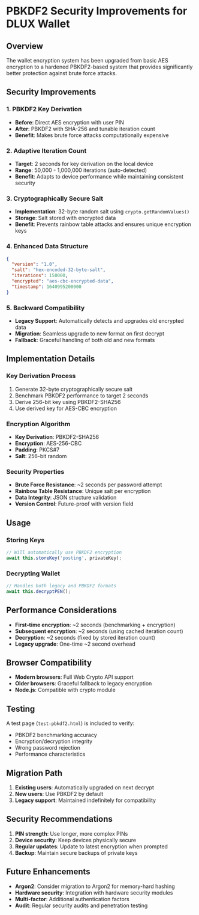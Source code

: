 # PBKDF2 Security Improvements for DLUX Wallet

## Overview

The wallet encryption system has been upgraded from basic AES encryption to a hardened PBKDF2-based system that provides significantly better protection against brute force attacks.

## Security Improvements

### 1. PBKDF2 Key Derivation
- **Before**: Direct AES encryption with user PIN
- **After**: PBKDF2 with SHA-256 and tunable iteration count
- **Benefit**: Makes brute force attacks computationally expensive

### 2. Adaptive Iteration Count
- **Target**: 2 seconds for key derivation on the local device
- **Range**: 50,000 - 1,000,000 iterations (auto-detected)
- **Benefit**: Adapts to device performance while maintaining consistent security

### 3. Cryptographically Secure Salt
- **Implementation**: 32-byte random salt using `crypto.getRandomValues()`
- **Storage**: Salt stored with encrypted data
- **Benefit**: Prevents rainbow table attacks and ensures unique encryption keys

### 4. Enhanced Data Structure
```json
{
  "version": "1.0",
  "salt": "hex-encoded-32-byte-salt",
  "iterations": 150000,
  "encrypted": "aes-cbc-encrypted-data",
  "timestamp": 1640995200000
}
```

### 5. Backward Compatibility
- **Legacy Support**: Automatically detects and upgrades old encrypted data
- **Migration**: Seamless upgrade to new format on first decrypt
- **Fallback**: Graceful handling of both old and new formats

## Implementation Details

### Key Derivation Process
1. Generate 32-byte cryptographically secure salt
2. Benchmark PBKDF2 performance to target 2 seconds
3. Derive 256-bit key using PBKDF2-SHA256
4. Use derived key for AES-CBC encryption

### Encryption Algorithm
- **Key Derivation**: PBKDF2-SHA256
- **Encryption**: AES-256-CBC
- **Padding**: PKCS#7
- **Salt**: 256-bit random

### Security Properties
- **Brute Force Resistance**: ~2 seconds per password attempt
- **Rainbow Table Resistance**: Unique salt per encryption
- **Data Integrity**: JSON structure validation
- **Version Control**: Future-proof with version field

## Usage

### Storing Keys
```javascript
// Will automatically use PBKDF2 encryption
await this.storeKey('posting', privateKey);
```

### Decrypting Wallet
```javascript
// Handles both legacy and PBKDF2 formats
await this.decryptPEN();
```

## Performance Considerations

- **First-time encryption**: ~2 seconds (benchmarking + encryption)
- **Subsequent encryption**: ~2 seconds (using cached iteration count)
- **Decryption**: ~2 seconds (fixed by stored iteration count)
- **Legacy upgrade**: One-time ~2 second overhead

## Browser Compatibility

- **Modern browsers**: Full Web Crypto API support
- **Older browsers**: Graceful fallback to legacy encryption
- **Node.js**: Compatible with crypto module

## Testing

A test page (`test-pbkdf2.html`) is included to verify:
- PBKDF2 benchmarking accuracy
- Encryption/decryption integrity
- Wrong password rejection
- Performance characteristics

## Migration Path

1. **Existing users**: Automatically upgraded on next decrypt
2. **New users**: Use PBKDF2 by default
3. **Legacy support**: Maintained indefinitely for compatibility

## Security Recommendations

1. **PIN strength**: Use longer, more complex PINs
2. **Device security**: Keep devices physically secure
3. **Regular updates**: Update to latest encryption when prompted
4. **Backup**: Maintain secure backups of private keys

## Future Enhancements

- **Argon2**: Consider migration to Argon2 for memory-hard hashing
- **Hardware security**: Integration with hardware security modules
- **Multi-factor**: Additional authentication factors
- **Audit**: Regular security audits and penetration testing 